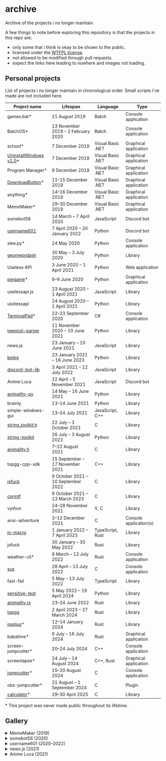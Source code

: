 # archive
Archive of the projects i no longer maintain.

A few things to note before exploring this repository is that the projects in this repo are:
- only some that i think is okay to be shown to the public.
- licensed under the [WTFPL license](http://www.wtfpl.net/).
- not allowed to be modified through pull requests.
- expect the links here leading to nowhere and images not loading.

## Personal projects

List of projects i no longer maintain in chronological order. Small scripts i've made are not included here.

| Project name | Lifespan | Language | Type |
|---|---|---|---|
| games.bat\* | 21 August 2019 | Batch | Console application |
| BatchOS\* | 13 November 2019 – 2 February 2020 | Batch | Console application |
| school\* | 7 December 2019 | Visual Basic .NET | Graphical application |
| [UninstallWindows v1.0](https://github.com/null8626/archive/tree/main/archive/20191207-UninstallWindows%20v1.0)\* | 7 December 2019 | Visual Basic .NET | Graphical application |
| Program Manager\* | 9 December 2019 | Visual Basic .NET | Graphical application |
| [DownloadButton](https://github.com/null8626/archive/tree/main/archive/20191211-DownloadButton)\* | 11–15 December 2019 | Visual Basic .NET | Graphical application |
| anything\* | 14–16 December 2019 | Visual Basic .NET | Graphical application |
| MemeMaker\* | 29–30 December 2019 | Visual Basic .NET | Graphical application |
| somebot56 | 14 March – 7 April 2020 | JavaScript | Discord bot |
| [username601](https://github.com/null8626/archive/tree/main/archive/20200407-username601) | 7 April 2020 – 20 January 2022 | Python | Discord bot |
| slee.py\* | 24 May 2020 | Python | Console application |
| [geomepydash](https://github.com/null8626/archive/tree/main/archive/20200530-geomepydash) | 30 May – 3 July 2020 | Python | Library |
| Useless API | 3 June 2020 – 1 April 2021 | Python | Web application |
| [piegame](https://github.com/null8626/archive/tree/main/archive/20200606-piegame)\* | 6–9 June 2020 | Python | Graphical application |
| uselessapi.js | 23 August 2020 – 1 April 2021 | JavaScript | Library |
| uselessapi | 24 August 2020 – 1 April 2021 | Python | Library |
| [TerminalPad](https://github.com/null8626/archive/tree/main/archive/20200922-TerminalPad)\* | 22–23 September 2020 | C# | Console application |
| [twemoji-parser](https://github.com/null8626/archive/tree/main/archive/20201111-twemoji-parser) | 11 November 2020 – 10 June 2021 | Python | Library |
| news.js | 23 January – 10 June 2021 | JavaScript | Library |
| [bmkg](https://github.com/null8626/archive/tree/main/archive/20210123-bmkg) | 23 January 2021 – 16 June 2023 | Python | Library |
| [discord-bot-lib](https://github.com/null8626/archive/tree/main/archive/20210403-discord-bot-lib) | 3 April 2021 – 12 July 2022 | JavaScript | Library |
| Anime Luca | 22 April – 5 November 2021 | JavaScript | Discord bot |
| [animality-py](https://pypi.org/project/animality-py) | 14 May – 16 June 2021 | Python | Library |
| brainly | 13–14 June 2021 | Python | Library |
| simple-windows-gui | 13–24 July 2021 | JavaScript, C++ | Library |
| [string_toolkit.h](https://github.com/null8626/archive/tree/main/archive/20210722-string-toolkit) | 22 July – 3 October 2021 | C | Library |
| [string-toolkit](https://github.com/null8626/archive/tree/main/archive/20210722-string-toolkit) | 26 July – 3 August 2021 | Python | Library |
| [animality.h](https://github.com/animality-xyz/animality.h) | 7–22 August 2021 | C | Library |
| topgg-cpp-sdk | 15 September – 17 November 2021 | C++ | Library |
| [jsfuck](https://github.com/null8626/archive/tree/main/archive/20211009-jsfuck) | 9 October 2021 – 10 September 2022 | C | Library |
| [cprintf](https://github.com/null8626/archive/tree/main/archive/20211009-cprintf) | 9 October 2021 – 13 March 2023 | C | Library |
| vython | 24–28 November 2021 | V, C | Library |
| ansi-adventure | 3–12 December 2021 | C | Console application(s) |
| [js-macro](https://github.com/null8626/archive/tree/main/archive/20220101-js-macro) | 1 January 2022 – 7 April 2023 | TypeScript, Rust | Library |
| jsfuck | 30 January – 30 May 2022 | Rust | Library |
| weather-cli\* | 8 March – 13 July 2022 | Rust | Console application |
| [sus](https://github.com/null8626/archive/tree/main/archive/20220428-sus) | 28 April – 13 July 2022 | C | Console application |
| fast-fail | 5 May – 13 July 2022 | TypeScript | Library |
| [sensitive-test](https://pypi.org/project/sensitive-test/) | 5 May 2022 – 19 April 2024 | Python | Library |
| [animality.rs](https://github.com/animality-xyz/animality.rs) | 23–24 June 2022 | Rust | Library |
| [topgg](https://github.com/Top-gg-Community/rust-sdk) | 2 April 2023 – 27 March 2024 | Rust | Library |
| [npplug](https://github.com/null8626/archive/tree/main/archive/20240112-npplug)\* | 12–14 January 2024 | Rust | Library |
| bakatime\* | 6 July – 16 July 2024 | Rust | Graphical application |
| screen-jumpcutter\* | 20–24 July 2024 | C++ | Console application |
| screenlapse\* | 24 July – 14 August 2024 | C++, Rust | Graphical application |
| [jumpcutter](https://github.com/null8626/archive/tree/main/archive/20240815-jumpcutter)\* | 15–20 August 2024 | C | Console application |
| obs-jumpcutter\* | 31 August – 1 September 2024 | C | Plugin |
| [calculator](https://github.com/null8626/archive/tree/main/archive/20250429-calculator)\* | 29–30 April 2025 | C | Library |

\* This project was never made public throughout its lifetime.

## Gallery

<details>
<summary>MemeMaker (2019)</summary>

<p align="center">planned meme types to be supported:</p>

<table align="center">
  <tbody>
    <tr>
      <td align="center">
        <img src="https://raw.githubusercontent.com/null8626/archive/main/assets/20191230-meme1.png" width="150px;" alt=""/>
      </td>
      <td align="center">
        <img src="https://raw.githubusercontent.com/null8626/archive/main/assets/20191230-meme2.png" width="150px;" alt=""/>
      </td>
      <td align="center">
        <img src="https://raw.githubusercontent.com/null8626/archive/main/assets/20191230-meme3.png" width="150px;" alt=""/>
      </td>
    </tr>
  </tbody>
</table>
</details>
<details>
<summary>somebot56 (2020)</summary>

<table align="center">
  <tbody>
    <tr>
      <td align="center">
        <img src="https://raw.githubusercontent.com/null8626/archive/main/assets/20200314-somebot56.png" width="150px;" alt=""/>
        <br />
        <p>profile picture</p>
      </td>
    </tr>
  </tbody>
</table>

<table align="center">
  <tbody>
    <tr>
      <td align="center">
        <img src="https://raw.githubusercontent.com/null8626/archive/main/assets/20200315-somebot56.png" width="524px;" height="212px;" alt=""/>
        <br />
        <p>snippet of source code (15 March 2020)</p>
      </td>
    </tr>
  </tbody>
  <tbody>
    <tr>
      <td>
      
```
LIST OF COMMANDS FROM THE s0mebot56 (ver 1.1)
Programmed by someguy56 in DiscordJS (JavaScript)
1. !cmd                      > LIST COMMANDS BY THIS BOT.
2. !say '[word]'             > SAYS WHAT THE USER WANTS TO SAY.
3. !randomWord               > GENERATE RANDOM WORDS FROM THE ENGLISH DICTIONARY.
4. !flipCoin                 > FLIPS A COIN FOR YOU.
6. !emojis                   > GENERATES A RANDOM EMOJI.
7. !mathquestion             > GENERATES A RANDOM MATH QUESTION.
8. !isprime [num]            > CHECKS IF [num] IS A PRIME NUMBER.
9. !math [num] [sym] [num]   > ANSWERS A BASIC MATH EQUATION. ACCEPTED SYMs: [+ – x /].
10. !factor [num]            > LISTS A FACTOR OF A NUMBER.
11. !multiplication [num]    > LISTS A MULTIPLICATION LIST OF A NUMBER.
12. !rps [rock/paper/scissors]  > PLAYS ROCK PAPER SCISSORS WITH ME.
13. !hbd [name]                   > SAYS HAPPY BIRTHDAY TO SOMEONE!
14. !prime                        > LISTS PRIME NUMBERS FOR YOU.
15. !fibonacci                    > LISTS FIBONACCI NUMBERS.
16. !pi                          > LISTS THE DIGITS/PLACES OF PI.
16. !sqrt [num]                  > RETURNS THE RESULT OF A SQUARE ROOT OF A NUMBER.
```

<p align="center">commands list (17 March 2020)</p>
      </td>
    </tr>
  </tbody>
  <tbody>
    <tr>
      <td>
      
```js
// https://api.qrserver.com/v1/create-qr-code/?size=150x150&data=qrcode

const Discord = require('discord.js')
const {prefix, token} = require('../config.json')

module.exports.run = async (message, bot, args) => {
    let msg = message.content.toLowerCase();
    // command = !qr
    var msgarr = msg.split("");
    for (i = 0; i < 4; i++) {
        msgarr.pop();
    }
    var wordToConvert = msgarr.join("");
    var afterConvertArray = [];
    var wtcArr = wordToConvert.split("");
    var id = 0;
    var alphabet = "abcdefghijklmnopqrstuvwxyz";
    var alphabet = alphabet.split("");
    for (i = 0; i < wordToConvert.length; i++) {
        if (wtcArr[i]==" ") {
            afterConvertArray.push("%20");
        } else if (alphabet.includes(wtcArr[i])==true) {
            afterConvertArray.push(wtcArr[i]);
        } else {
            var id = 1;
        }
    }
    if (id!=1) {
        var imglink = afterConvertArray.join("");
        message.channel.send({files: [{ attachment: imglink}]});
    } else {
        message.channel.send("Error: Invalid symbols detected.");
    }
}

module.exports.config = {
    name: "qrcode"
}
```

<p align="center">source code of the qrcode command (4 April 2020)</p>
      </td>
    </tr>
  </tbody>
</table>
</details>
<details>
<summary>username601 (2020–2022)</summary>

<table align="center">
  <tbody>
    <tr>
      <td align="center">
        <img src="https://raw.githubusercontent.com/null8626/archive/main/assets/20200407-username601.png" width="150px;" alt=""/>
        <br />
        <p>profile picture (until 22 May 2020)</p>
      </td>
      <td align="center">
        <img src="https://raw.githubusercontent.com/null8626/archive/main/archive/20200407-username601/assets/pics/pfp.png" width="150px;" alt=""/>
        <p>profile picture (from 22 May 2020)</p>
      </td>
      <td align="center">
        <img src="https://www.boxed-up.co.uk/image/cache/data/international-post-box-350x350.png" width="150px;" alt=""/>
        <br />
        <p>profile picture image reference</p>
      </td>
    </tr>
  </tbody>
</table>

<table align="center">
  <tbody>
    <tr>
      <td align="center">
        <img src="https://raw.githubusercontent.com/null8626/archive/main/assets/20200408-username601.jpg" width="512px;" height="288px;" alt=""/>
        <br />
        <p>snippet of source code (8 April 2020)</p>
      </td>
    </tr>
  </tbody>
  <tbody>
    <tr>
      <td align="center">
        <img src="https://raw.githubusercontent.com/null8626/archive/main/assets/20200418-username601.jpg" width="512px;" height="288px;" alt=""/>
        <br />
        <p>snippet of source code (18 April 2020)</p>
      </td>
    </tr>
  </tbody>
</table>

<table align="center">
  <tbody>
    <tr>
      <td align="center">
        <img src="https://raw.githubusercontent.com/null8626/archive/main/assets/20201230-username601.jpg" width="360px;" height="733px;" alt=""/>
        <br />
        <p>the infamous spinny <a href="https://top.gg">top.gg</a> page (30 December 2020)</p>
      </td>
    </tr>
  </tbody>
  <tbody>
    <tr>
      <td align="center">
        <img src="https://raw.githubusercontent.com/null8626/archive/main/assets/20201231-username601.png" width="490px;" height="347px;" alt=""/>
        <br />
        <p>the infamous spinny <a href="https://top.gg">top.gg</a> page (31 December 2020)</p>
      </td>
    </tr>
  </tbody>
</table>

<table align="center">
  <tbody>
    <tr>
      <td align="center">
        <img src="https://raw.githubusercontent.com/null8626/archive/main/assets/20201201-username601.png" width="400px;" height="320px;" alt=""/>
        <br />
        <p>output of a geometry dash command that fetches the current weekly demon (1 December 2020)</p>
      </td>
    </tr>
  </tbody>
</table>

#### Videos

<table align="center">
  <tbody>
    <tr>
      <td align="center">
        <video src="https://user-images.githubusercontent.com/60427892/57b6f8f2-b77e-48eb-a68e-7803328a028a.mp4"></video>
        <p>bot creation (7 April 2020)</p>
      </td>
    </tr>
  </tbody>
  <tbody>
    <tr>
      <td align="center">
        <video src="https://user-images.githubusercontent.com/60427892/230091113-e7a2508c-8ba0-4f30-aa26-bb4055688452.mp4"></video>
        <p>frog command timelapse (21 August 2020)</p>
      </td>
    </tr>
  </tbody>
  <tbody>
    <tr>
      <td align="center">
        <video src="https://user-images.githubusercontent.com/60427892/230091544-ecd87bb3-7d0a-4f6f-afde-4e21ba2e243a.mp4"></video>
        <p>demonstration of the sub command (13 September 2020)</p>
      </td>
    </tr>
  </tbody>
</table>

#### Website

<table align="center">
  <tbody>
    <tr>
      <td align="center">
        <img src="https://raw.githubusercontent.com/null8626/archive/main/assets/20200527-username601-1.png" width="455px;" height="256px;" alt=""/>
        <br />
		<img src="https://raw.githubusercontent.com/null8626/archive/main/assets/20200527-username601-2.png" width="455px;" height="256px;" alt=""/>
        <br />
        <p>27 May 2020</p>
      </td>
    </tr>
  </tbody>
  <tbody>
    <tr>
      <td align="center">
        <img src="https://raw.githubusercontent.com/null8626/archive/main/assets/20201010-username601.png" width="583px;" height="281px;" alt=""/>
        <br />
        <p>10 October 2020</p>
      </td>
    </tr>
  </tbody>
</table>


#### Spotify card

<table align="center">
  <tbody>
    <tr>
      <td align="center">
        <img src="https://raw.githubusercontent.com/null8626/archive/main/assets/20200826-username601.png" width="350px;" height="350px;" alt=""/>
        <br />
        <p>26 August 2020</p>
      </td>
    </tr>
  </tbody>
  <tbody>
    <tr>
      <td align="center">
        <img src="https://raw.githubusercontent.com/null8626/archive/main/assets/20200908-username601.png" width="421px;" height="93px;" alt=""/>
        <br />
        <p>8 September 2020</p>
      </td>
    </tr>
  </tbody>
  <tbody>
    <tr>
      <td align="center">
        <img src="https://raw.githubusercontent.com/null8626/archive/main/assets/20201230-username601.png" width="340px;" height="100px;" alt=""/>
        <br />
        <p>30 December 2020</p>
      </td>
    </tr>
  </tbody>
</table>

#### Balance card

<table align="center">
  <tbody>
    <tr>
      <td align="center">
        <img src="https://raw.githubusercontent.com/null8626/archive/main/assets/20200806-username601-1.png" width="426px;" height="240px;" alt=""/>
        <br />
        <p>6 August 2020</p>
      </td>
    </tr>
  </tbody>
  <tbody>
    <tr>
      <td align="center">
        <img src="https://raw.githubusercontent.com/null8626/archive/main/assets/20200829-username601.png" width="382px;" height="300px;" alt=""/>
        <br />
        <p>29 August 2020</p>
      </td>
    </tr>
  </tbody>
  <tbody>
    <tr>
      <td align="center">
        <img src="https://raw.githubusercontent.com/null8626/archive/main/assets/20201220-username601.png" width="350px;" height="95px;" alt=""/>
        <br />
        <p>20 December 2020</p>
      </td>
    </tr>
  </tbody>
</table>

#### Server card

<table align="center">
  <tbody>
    <tr>
      <td align="center">
        <img src="https://raw.githubusercontent.com/null8626/archive/main/assets/20200804-username601.png" width="452px;" height="153px;" alt=""/>
        <br />
        <p>4 August 2020</p>
      </td>
    </tr>
  </tbody>
  <tbody>
    <tr>
      <td align="center">
        <img src="https://raw.githubusercontent.com/null8626/archive/main/assets/20200828-username601.png" width="413px;" height="320px;" alt=""/>
        <br />
        <p>28 August 2020</p>
      </td>
    </tr>
  </tbody>
  <tbody>
    <tr>
      <td align="center">
        <img src="https://raw.githubusercontent.com/null8626/archive/main/assets/20201216-username601.png" width="433px;" height="112px;" alt=""/>
        <br />
        <p>16 December 2020</p>
      </td>
    </tr>
  </tbody>
</table>

#### User card

<table align="center">
  <tbody>
    <tr>
      <td align="center">
        <img src="https://raw.githubusercontent.com/null8626/archive/main/assets/20200806-username601-2.png" width="333px;" height="143px;" alt=""/>
        <br />
        <p>6 August 2020</p>
      </td>
    </tr>
  </tbody>
  <tbody>
    <tr>
      <td align="center">
        <img src="https://raw.githubusercontent.com/null8626/archive/main/assets/20200827-username601.png" width="400px;" height="257px;" alt=""/>
        <br />
        <p>27 August 2020</p>
      </td>
    </tr>
  </tbody>
  <tbody>
    <tr>
      <td align="center">
        <img src="https://raw.githubusercontent.com/null8626/archive/main/assets/20201219-username601.png" width="374px;" height="92px;" alt=""/>
        <br />
        <p>19 December 2020</p>
      </td>
    </tr>
  </tbody>
</table>
</details>
<details>
<summary>news.js (2021)</summary>

<table align="center">
  <tbody>
    <tr>
      <td align="center">
        <img src="https://cdn.discordapp.com/attachments/722752725267382323/802746121134931978/unknown.png" alt=""/>
        <br />
        <p>day 2 (24 January 2021)</p>
      </td>
    </tr>
  </tbody>
</table>
</details>
<details>
<summary>Anime Luca (2021)</summary>

<table align="center">
  <tbody>
    <tr>
      <td align="center">
        <img src="https://cdn.discordapp.com/attachments/385837258768515083/841476491212488734/unknown.png" alt=""/>
        <br />
        <p>discord profile (11 May 2021)</p>
      </td>
    </tr>
  </tbody>
</table>
</details>

